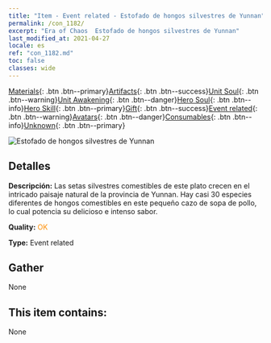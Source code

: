 ```yaml
---
title: "Item - Event related - Estofado de hongos silvestres de Yunnan"
permalink: /con_1182/
excerpt: "Era of Chaos  Estofado de hongos silvestres de Yunnan"
last_modified_at: 2021-04-27
locale: es
ref: "con_1182.md"
toc: false
classes: wide
---
```

 [Materials](/ItemsES/){: .btn .btn--primary}[Artifacts](/ItemsES/Artifacts/){: .btn .btn--success}[Unit Soul](/ItemsES/UnitSoul/){: .btn .btn--warning}[Unit Awakening](/ItemsES/UnitAwakening/){: .btn .btn--danger}[Hero Soul](/ItemsES/HeroSoul/){: .btn .btn--info}[Hero Skill](/ItemsES/HeroSkill/){: .btn .btn--primary}[Gift](/ItemsES/Gift/){: .btn .btn--success}[Event related](/ItemsES/Events/){: .btn .btn--warning}[Avatars](/ItemsES/Avatars/){: .btn .btn--danger}[Consumables](/ItemsES/Consumables/){: .btn .btn--info}[Unknown](/ItemsES/Unknown/){: .btn .btn--primary}

 ![Estofado de hongos silvestres de Yunnan](/images/t/i_81512221.png)

## Detalles
 **Descripción:** Las setas silvestres comestibles de este plato crecen en el intricado paisaje natural de la provincia de Yunnan. Hay casi 30 especies diferentes de hongos comestibles en este pequeño cazo de sopa de pollo, lo cual potencia su delicioso e intenso sabor.

 **Quality:** <span style="color: #FF8C00">OK</span>

 **Type:** Event related

## Gather

  None

## This item contains:

  None

